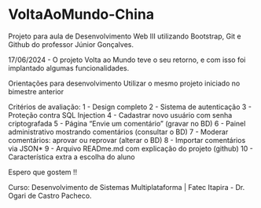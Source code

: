 # VoltaAoMundo-China

Projeto para aula de Desenvolvimento Web III utilizando Bootstrap, Git e Github do professor Júnior Gonçalves. 

17/06/2024  - O projeto Volta ao Mundo teve o seu retorno, e com isso foi implantado algumas funcionalidades.

Orientações para desenvolvimento
Utilizar o mesmo projeto iniciado no bimestre anterior

Critérios de avaliação:
1 - Design completo
2 - Sistema de autenticação
3 - Proteção contra SQL Injection
4 - Cadastrar novo usuário com senha criptografada
5 - Página “Envie um comentário” (gravar no BD)
6 - Painel administrativo mostrando comentários (consultar o BD)
7 - Moderar comentários: aprovar ou reprovar (alterar o BD)
8 - Importar comentários via JSON*
9 - Arquivo READme.md com explicação do projeto (github)
10 - Característica extra a escolha do aluno

Espero que gostem !!


Curso: Desenvolvimento de Sistemas Multiplataforma | Fatec Itapira - Dr. Ogari de Castro Pacheco.
